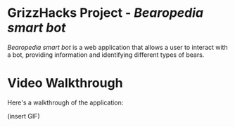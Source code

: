 # GrizzHacks Project - *Bearopedia smart bot*

*Bearopedia smart bot* is a web application that allows a user to interact with a bot, providing information and identifying different types of bears.

# Video Walkthrough

Here's a walkthrough of the application:

(insert GIF)
